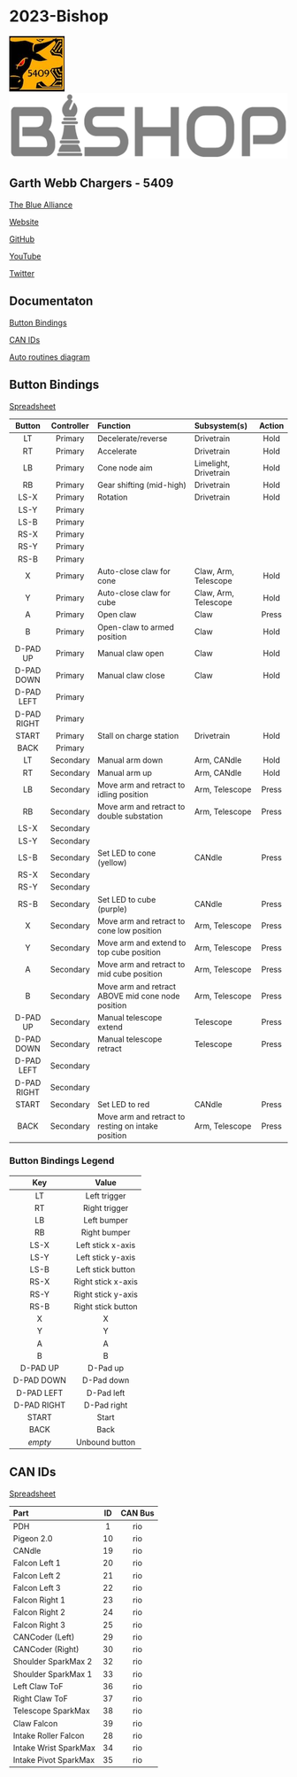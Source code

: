 # 2023-Bishop

![5409](./img/garthwebbrobotics_small.jpg)
![Bishop](./img/bishop_logo.png)

## Garth Webb Chargers - 5409

[The Blue Alliance](https://www.thebluealliance.com/team/5409)

[Website](https://sites.google.com/hdsb.ca/garthwebrobotics/home)

[GitHub](https://github.com/FRC5409)

[YouTube](https://www.youtube.com/@gwssrobotics5409)

[Twitter](https://twitter.com/gwssrobotics)


## Documentaton

[Button Bindings](#button-bindings)

[CAN IDs](#can-ids)

[Auto routines diagram](./doc/Auto%20Routines%20Diagram.pdf)

## Button Bindings

[Spreadsheet](https://docs.google.com/spreadsheets/d/1Z_SK2qxh_o4-e56WKn4cpELmqUnG5LR1-ANQ0Ndb_h8/edit?usp=sharing)

| Button      | Controller | Function                                           | Subsystem(s)          | Action |
| :---------: | :--------: | :------------------------------------------------- | :-------------------- | :----: |
| LT          | Primary    | Decelerate/reverse                                 | Drivetrain            | Hold   |
| RT          | Primary    | Accelerate                                         | Drivetrain            | Hold   |
| LB          | Primary    | Cone node aim                                      | Limelight, Drivetrain | Hold   |
| RB          | Primary    | Gear shifting (mid-high)                           | Drivetrain            | Hold   |
| LS-X        | Primary    | Rotation                                           | Drivetrain            | Hold   |
| LS-Y        | Primary    |                                                    |                       |        |
| LS-B        | Primary    |                                                    |                       |        |
| RS-X        | Primary    |                                                    |                       |        |
| RS-Y        | Primary    |                                                    |                       |        |
| RS-B        | Primary    |                                                    |                       |        |
| X           | Primary    | Auto-close claw for cone                           | Claw, Arm, Telescope  | Hold   |
| Y           | Primary    | Auto-close claw for cube                           | Claw, Arm, Telescope  | Hold   |
| A           | Primary    | Open claw                                          | Claw                  | Press  |
| B           | Primary    | Open-claw to armed position                        | Claw                  | Hold   |
| D-PAD UP    | Primary    | Manual claw open                                   | Claw                  | Hold   |
| D-PAD DOWN  | Primary    | Manual claw close                                  | Claw                  | Hold   |
| D-PAD LEFT  | Primary    |                                                    |                       |        |
| D-PAD RIGHT | Primary    |                                                    |                       |        |
| START       | Primary    | Stall on charge station                            | Drivetrain            | Hold   |
| BACK        | Primary    |                                                    |                       |        |
| LT          | Secondary  | Manual arm down                                    | Arm, CANdle           | Hold   |
| RT          | Secondary  | Manual arm up                                      | Arm, CANdle           | Hold   |
| LB          | Secondary  | Move arm and retract to idling position            | Arm, Telescope        | Press  |
| RB          | Secondary  | Move arm and retract to double substation          | Arm, Telescope        | Press  |
| LS-X        | Secondary  |                                                    |                       |        |
| LS-Y        | Secondary  |                                                    |                       |        |
| LS-B        | Secondary  | Set LED to cone (yellow)                           | CANdle                | Press  |
| RS-X        | Secondary  |                                                    |                       |        |
| RS-Y        | Secondary  |                                                    |                       |        |
| RS-B        | Secondary  | Set LED to cube (purple)                           | CANdle                | Press  |
| X           | Secondary  | Move arm and retract to cone low position          | Arm, Telescope        | Press  |
| Y           | Secondary  | Move arm and extend to top cube position           | Arm, Telescope        | Press  |
| A           | Secondary  | Move arm and retract to mid cube position          | Arm, Telescope        | Press  |
| B           | Secondary  | Move arm and retract ABOVE mid cone node position  | Arm, Telescope        | Press  |
| D-PAD UP    | Secondary  | Manual telescope extend                            | Telescope             | Press  |
| D-PAD DOWN  | Secondary  | Manual telescope retract                           | Telescope             | Press  |
| D-PAD LEFT  | Secondary  |                                                    |                       |        |
| D-PAD RIGHT | Secondary  |                                                    |                       |        |
| START       | Secondary  | Set LED to red                                     | CANdle                | Press  |
| BACK        | Secondary  | Move arm and retract to resting on intake position | Arm, Telescope        | Press  |

### Button Bindings Legend

| Key         | Value              |
| :---------: | :----------------: |
| LT          | Left trigger       |
| RT          | Right trigger      |
| LB          | Left bumper        |
| RB          | Right bumper       |
| LS-X        | Left stick x-axis  |
| LS-Y        | Left stick y-axis  |
| LS-B        | Left stick button  |
| RS-X        | Right stick x-axis |
| RS-Y        | Right stick y-axis |
| RS-B        | Right stick button |
| X           | X                  |
| Y           | Y                  |
| A           | A                  |
| B           | B                  |
| D-PAD UP    | D-Pad up           |
| D-PAD DOWN  | D-Pad down         |
| D-PAD LEFT  | D-Pad left         |
| D-PAD RIGHT | D-Pad right        |
| START       | Start              |
| BACK        | Back               |
| *empty*     | Unbound button     |


## CAN IDs

[Spreadsheet](https://docs.google.com/spreadsheets/d/1NtnqaaMVDYO0TyJ946Wxg0dBtV19xBe5mVzWcAWxIAw/edit?usp=sharing)

| Part                      | ID  | CAN Bus         |
| :------------------------ | :-: | :-------------: |
| PDH                       | 1   | rio             |
| Pigeon 2.0                | 10  | rio             |
| CANdle                    | 19  | rio             |
| Falcon Left 1             | 20  | rio             |
| Falcon Left 2             | 21  | rio             |
| Falcon Left 3             | 22  | rio             |
| Falcon Right 1            | 23  | rio             |
| Falcon Right 2            | 24  | rio             |
| Falcon Right 3            | 25  | rio             |
| CANCoder (Left)           | 29  | rio             |
| CANCoder (Right)          | 30  | rio             |
| Shoulder SparkMax 2       | 32  | rio             |
| Shoulder SparkMax 1       | 33  | rio             |
| Left Claw ToF             | 36  | rio             |
| Right Claw ToF            | 37  | rio             |
| Telescope SparkMax        | 38  | rio             |
| Claw Falcon               | 39  | rio             |
| Intake Roller Falcon      | 28  | rio             |
| Intake Wrist SparkMax     | 34  | rio             |
| Intake Pivot SparkMax     | 35  | rio             |
